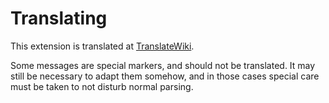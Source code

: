 # Translating

This extension is translated at [TranslateWiki](https://translatewiki.net/wiki/Special:Translate/mwgithub-luacollections).

Some messages are special markers, and should not be translated. It may still be necessary to adapt them somehow, and in those cases special care must be taken to not disturb normal parsing.
